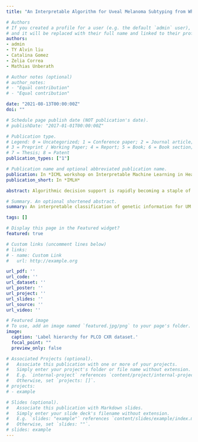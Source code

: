 ```yaml
---
title: "An Interpretable Algorithm for Uveal Melanoma Subtyping from Whole Slide Cytology Images"

# Authors
# If you created a profile for a user (e.g. the default `admin` user), write the username (folder name) here 
# and it will be replaced with their full name and linked to their profile.
authors:
- admin
- TY Alvin liu
- Catalina Gomez
- Zelia Correa
- Mathias Unberath

# Author notes (optional)
# author_notes:
# - "Equal contribution"
# - "Equal contribution"

date: "2021-08-13T00:00:00Z"
doi: ""

# Schedule page publish date (NOT publication's date).
# publishDate: "2017-01-01T00:00:00Z"

# Publication type.
# Legend: 0 = Uncategorized; 1 = Conference paper; 2 = Journal article;
# 3 = Preprint / Working Paper; 4 = Report; 5 = Book; 6 = Book section;
# 7 = Thesis; 8 = Patent
publication_types: ["1"]

# Publication name and optional abbreviated publication name.
publication: In *ICML workshop on Interpretable Machine Learning in Healthcare*
publication_short: In *IMLH*

abstract: Algorithmic decision support is rapidly becoming a staple of personalized medicine, especially for high-stakes recommendations in which access to certain information can drastically alter the course of treatment, and thus, patient outcome; a prominent example is radiomics for cancer subtyping. Because in these scenarios the stakes are high, it is desirable for decision systems to not only provide recommendations but supply transparent reasoning in support thereof. For learning-based systems, this can be achieved through an interpretable design of the inference pipeline. Herein we describe an automated yet interpretable system for uveal melanoma subtyping with digital cytology images from fine needle aspiration biopsies. Our method embeds every automatically segmented cell of a candidate cytology image as a point in a 2D manifold defined by many representative slides, which enables reasoning about the cell-level composition of the tissue sample, paving the way for interpretable subtyping of the biopsy. Finally, a rule-based slide-level classification algorithm is trained on the partitions of the circularly distorted 2D manifold. This process results in a simple rule set that is evaluated automatically but highly transparent for human verification. On our in house cytology dataset of 88 uveal melanoma patients, the proposed method achieves an accuracy of 87.5% that compares favorably to all competing approaches, including deep "black box" models. The method comes with a user interface to facilitate interaction with cell-level content, which may offer additional insights for pathological assessment.

# Summary. An optional shortened abstract.
summary: An interpretable classification of genetic information for UM prognostication with cell composition analysis.

tags: []

# Display this page in the Featured widget?
featured: true

# Custom links (uncomment lines below)
# links:
# - name: Custom Link
#   url: http://example.org

url_pdf: ''
url_code: ''
url_dataset: ''
url_poster: ''
url_project: ''
url_slides: ''
url_source: ''
url_video: ''

# Featured image
# To use, add an image named `featured.jpg/png` to your page's folder. 
image:
  caption: 'Label hierarchy for PLCO CXR dataset.'
  focal_point: ""
  preview_only: false

# Associated Projects (optional).
#   Associate this publication with one or more of your projects.
#   Simply enter your project's folder or file name without extension.
#   E.g. `internal-project` references `content/project/internal-project/index.md`.
#   Otherwise, set `projects: []`.
# projects:
# - example

# Slides (optional).
#   Associate this publication with Markdown slides.
#   Simply enter your slide deck's filename without extension.
#   E.g. `slides: "example"` references `content/slides/example/index.md`.
#   Otherwise, set `slides: ""`.
# slides: example
---
```

